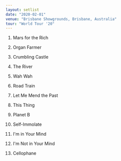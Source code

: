 ```yaml
---
layout: setlist
date: "2020-02-01"
venue: "Brisbane Showgrounds, Brisbane, Australia"
tour: "World Tour '20"
---
```



 1. Mars for the Rich

 2. Organ Farmer

 3. Crumbling Castle

 4. The River

 5. Wah Wah

 6. Road Train

 7. Let Me Mend the Past

 8. This Thing

 9. Planet B

10. Self-Immolate

11. I'm in Your Mind

12. I'm Not in Your Mind

13. Cellophane
